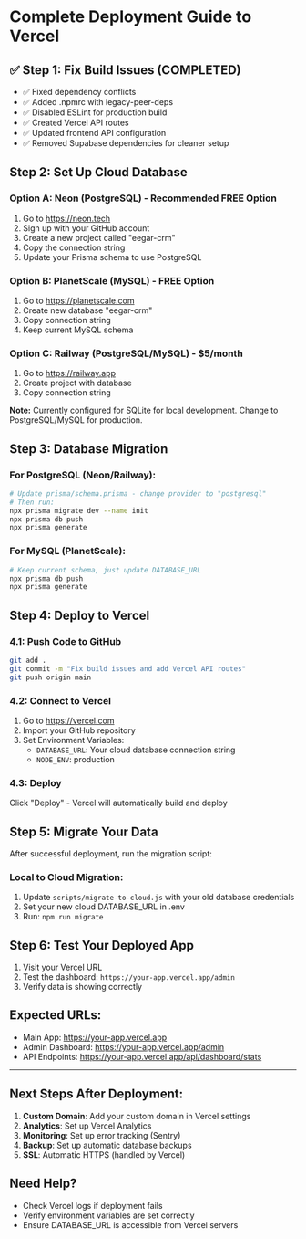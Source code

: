 # Complete Deployment Guide to Vercel

## ✅ Step 1: Fix Build Issues (COMPLETED)
- ✅ Fixed dependency conflicts
- ✅ Added .npmrc with legacy-peer-deps
- ✅ Disabled ESLint for production build
- ✅ Created Vercel API routes
- ✅ Updated frontend API configuration
- ✅ Removed Supabase dependencies for cleaner setup

## Step 2: Set Up Cloud Database

### Option A: Neon (PostgreSQL) - Recommended FREE Option
1. Go to https://neon.tech
2. Sign up with your GitHub account
3. Create a new project called "eegar-crm"
4. Copy the connection string
5. Update your Prisma schema to use PostgreSQL

### Option B: PlanetScale (MySQL) - FREE Option
1. Go to https://planetscale.com
2. Create new database "eegar-crm"
3. Copy connection string
4. Keep current MySQL schema

### Option C: Railway (PostgreSQL/MySQL) - $5/month
1. Go to https://railway.app
2. Create project with database
3. Copy connection string

**Note:** Currently configured for SQLite for local development. Change to PostgreSQL/MySQL for production.

## Step 3: Database Migration

### For PostgreSQL (Neon/Railway):
```bash
# Update prisma/schema.prisma - change provider to "postgresql"
# Then run:
npx prisma migrate dev --name init
npx prisma db push
npx prisma generate
```

### For MySQL (PlanetScale):
```bash
# Keep current schema, just update DATABASE_URL
npx prisma db push
npx prisma generate
```

## Step 4: Deploy to Vercel

### 4.1: Push Code to GitHub
```bash
git add .
git commit -m "Fix build issues and add Vercel API routes"
git push origin main
```

### 4.2: Connect to Vercel
1. Go to https://vercel.com
2. Import your GitHub repository
3. Set Environment Variables:
   - `DATABASE_URL`: Your cloud database connection string
   - `NODE_ENV`: production

### 4.3: Deploy
Click "Deploy" - Vercel will automatically build and deploy

## Step 5: Migrate Your Data

After successful deployment, run the migration script:

### Local to Cloud Migration:
1. Update `scripts/migrate-to-cloud.js` with your old database credentials
2. Set your new cloud DATABASE_URL in .env
3. Run: `npm run migrate`

## Step 6: Test Your Deployed App

1. Visit your Vercel URL
2. Test the dashboard: `https://your-app.vercel.app/admin`
3. Verify data is showing correctly

## Expected URLs:
- Main App: https://your-app.vercel.app
- Admin Dashboard: https://your-app.vercel.app/admin
- API Endpoints: https://your-app.vercel.app/api/dashboard/stats

---

## Next Steps After Deployment:

1. **Custom Domain**: Add your custom domain in Vercel settings
2. **Analytics**: Set up Vercel Analytics
3. **Monitoring**: Set up error tracking (Sentry)
4. **Backup**: Set up automatic database backups
5. **SSL**: Automatic HTTPS (handled by Vercel)

## Need Help?
- Check Vercel logs if deployment fails
- Verify environment variables are set correctly
- Ensure DATABASE_URL is accessible from Vercel servers
